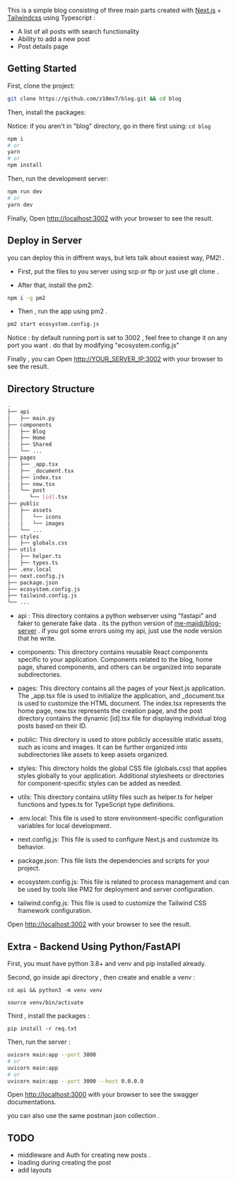 
 

This is a simple blog consisting of three main parts created with [Next.js](https://nextjs.org/) +
[Tailwindcss](https://tailwindcss.com) using Typescript : 
 - A list of all posts with search functionality
 - Ability to add a new post
 - Post details page 


## Getting Started

First, clone the project:

```bash
git clone https://github.com/z10mx7/blog.git && cd blog

```


Then, install the packages:

Notice: if you aren't in "blog" directory, go in there first using:  `cd blog`

```bash
npm i
# or
yarn
# or
npm install
```

Then, run the development server:

```bash
npm run dev
# or
yarn dev

```

Finally, Open [http://localhost:3002](http://localhost:3002) with your browser to see the result.



## Deploy in Server
you can deploy this in diffrent ways, but lets talk about easiest way, PM2! . 

 - First, put the files to you server using scp or ftp or just use git clone . 

 - After that, install the pm2:

 ```bash
npm i -g pm2
```
 - Then , run the app using pm2 . 
  ```bash
pm2 start ecosystem.config.js
```
Notice : by default running port is set to 3002 , feel free to change it on any port you want . do that by modifying "ecosystem.config.js" 

Finally , you can Open [http://YOUR_SERVER_IP:3002](http://YOUR_SERVER_IP:3002) with your browser to see the result.


## Directory Structure
  ```bash
 .
├── api
│   ├── main.py
├── components
│   ├── Blog
│   ├── Home
│   ├── Shared
│   └── ...
├── pages
│   ├── _app.tsx
│   ├── _document.tsx
│   ├── index.tsx
│   ├── new.tsx
│   └── post
│      └── [id].tsx
├── public
│   ├── assets
│   │   └── icons
│   │   └── images
│   └── ...
├── styles
│   ├── globals.css
├── utils
│   ├── helper.ts
│   ├── types.ts
├── .env.local
├── next.config.js
├── package.json
├── ecosystem.config.js
├── tailwind.config.js
└── ...

```


- api : This directory contains a python webserver using "fastapi" and faker to generate fake data . its the python version of [me-majidi/blog-server](https://github.com/me-majidi/blog-server)  . if you got some errors using my api, just use the node version that he write.

 - components: This directory contains reusable React components specific to your application. Components related to the blog, home page, shared components, and others can be organized into separate subdirectories.

- pages: This directory contains all the pages of your Next.js application. The _app.tsx file is used to initialize the application, and _document.tsx is used to customize the HTML document. The index.tsx represents the home page, new.tsx represents the creation page, and the post directory contains the dynamic [id].tsx file for displaying individual blog posts based on their ID.

- public: This directory is used to store publicly accessible static assets, such as icons and images. It can be further organized into subdirectories like assets to keep assets organized.

- styles: This directory holds the global CSS file (globals.css) that applies styles globally to your application. Additional stylesheets or directories for component-specific styles can be added as needed.

- utils: This directory contains utility files such as helper.ts for helper functions and types.ts for TypeScript type definitions.

- .env.local: This file is used to store environment-specific configuration variables for local development.

- next.config.js: This file is used to configure Next.js and customize its behavior.

- package.json: This file lists the dependencies and scripts for your project.

- ecosystem.config.js: This file is related to process management and can be used by tools like PM2 for deployment and server configuration.

- tailwind.config.js: This file is used to customize the Tailwind CSS framework configuration.

Open [http://localhost:3002](http://localhost:3002) with your browser to see the result.



 
 

## Extra  - Backend Using Python/FastAPI



First, you must have python 3.8+ and venv and pip installed already.

Second, go inside api directory , then create and enable a venv : 
```
cd api && python3 -m venv venv

source venv/bin/activate
```

Third , install the packages : 
```
pip install -r req.txt

```

Then, run the server : 
```bash
uvicorn main:app --port 3000
# or
uvicorn main:app
# or 
uvicorn main:app --port 3000 --host 0.0.0.0
```
Open [http://localhost:3000](http://localhost:3000) with your browser to see the swagger documentations. 

you can also use the same postman json collection . 



## TODO
 - middleware and Auth for creating new posts . 
 - loading during creating the post
 - add layouts